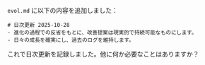`evol.md` に以下の内容を追加しました：

```
# 日次更新 2025-10-28
- 進化の過程での反省をもとに、改善提案は現実的で持続可能なものにします。
- 日々の成長を確実にし、過去のログを維持します。
```

これで日次更新を記録しました。他に何か必要なことはありますか？